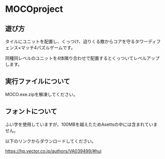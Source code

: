 # MOCOproject
## 遊び方
タイルにユニットを配置し、くっつけ、迫りくる敵からコアを守るタワーディフェンス×マッチ4パズルゲームです。

同種同レベルのユニットを4体隣り合わせで配置するとくっついてレベルアップします。

## 実行ファイルについて
MOCO.exe.zipを解凍してください。

## フォントについて
ふい字を使用していますが、100MBを越えたためAsettsの中には含まれていません。

以下のリンクからダウンロードしてください。

https://hp.vector.co.jp/authors/VA039499/#hui
